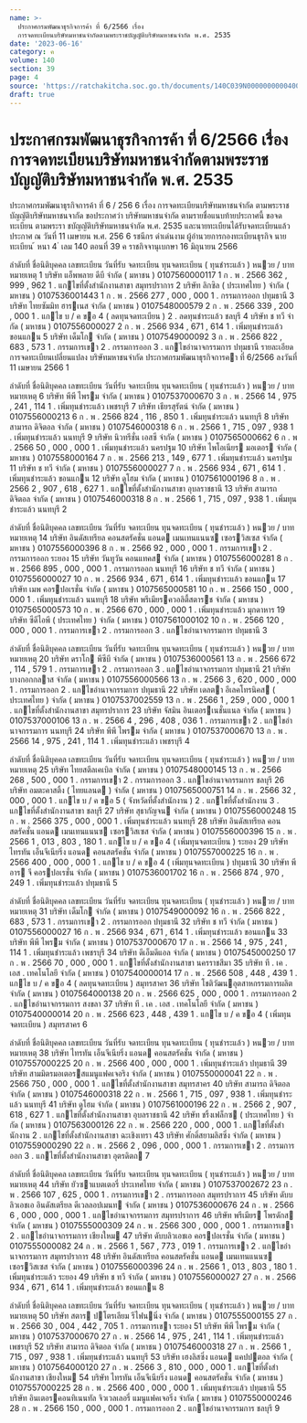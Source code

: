 ```yaml
---
name: >-
  ประกาศกรมพัฒนาธุรกิจการค้า ที่ 6/2566 เรื่อง
  การจดทะเบียนบริษัทมหาชนจำกัดตามพระราชบัญญัติบริษัทมหาชนจำกัด พ.ศ. 2535
date: '2023-06-16'
category: ค
volume: 140
section: 39
page: 4
source: 'https://ratchakitcha.soc.go.th/documents/140C039N0000000000400.pdf'
draft: true
---
```


# ประกาศกรมพัฒนาธุรกิจการค้า ที่ 6/2566 เรื่อง การจดทะเบียนบริษัทมหาชนจำกัดตามพระราชบัญญัติบริษัทมหาชนจำกัด พ.ศ. 2535

ประกาศกรมพัฒนาธุรกิจการค้า ที่ 6 / 256 6 เรื่อง การจดทะเบียนบริษัทมหาชนจำกัด ตามพระราชบัญญัติบริษัทมหาชนจากัด ขอประกาศว่า บริษัทมหาชนจำกัด ตามรายชื่อแนบท้ายประกาศนี้ ขอจดทะเบียน ตามพระรา ชบัญญัติบริษัทมหาชนจำกัด พ.ศ. 2535 และนายทะเบียนได้รับจดทะเบียนแล้ว ประกาศ ณ วันที่ 11 เมษายน พ.ศ. 256 6 รชนีกร ดำเด่นงาม ผู้อำนวยการกองทะเบียนธุรกิจ นายทะเบียน ้ หนา 4 ่ เลม 140 ตอนที่ 39 ค ราชกิจจานุเบกษา 16 มิถุนายน 2566

ลําดับที่ ชื่อนิติบุคคล เลขทะเบียน วันที่รับ จดทะเบียน ทุนจดทะเบียน ( ทุนชําระแล้ว ) หนวย / บาท หมายเหตุ 1 บริษัท แอ็พพลาย ดีบี จํากัด ( มหาชน ) 0107560000117 1 ก . พ . 2566 362 , 999 , 962 1 . แกไขที่ตั้งสํานักงานสาขา สมุทรปราการ 2 บริษัท ลิกซิล ( ประเทศไทย ) จํากัด ( มหาชน ) 0107536001443 1 ก . พ . 2566 277 , 000 , 000 1 . กรรมการออก ปทุมธานี 3 บริษัท ไทยซัมมิท ฮารเนส จํากัด ( มหาชน ) 0107548000579 2 ก . พ . 2566 339 , 200 , 000 1 . แกไข บ / ค ขอ 4 ( ลดทุนจดทะเบียน ) 2 . ลดทุนชําระแล้ว ชลบุรี 4 บริษัท ช ทวี จํากัด ( มหาชน ) 0107556000027 2 ก . พ . 2566 934 , 671 , 614 1 . เพิ่มทุนชําระแล้ว ขอนแกน 5 บริษัท เด็มโก จํากัด ( มหาชน ) 0107549000092 3 ก . พ . 2566 822 , 683 , 573 1 . กรรมการเขา 2 . กรรมการออก 3 . แกไขอํานาจกรรมการ ปทุมธานี รายละเอียดการจดทะเบียนเปลี่ยนแปลง บริษัทมหาชนจํากัด ประกาศกรมพัฒนาธุรกิจการคา ที่ 6/2566 ลงวันที่ 11 เมษายน 2566 1

ลําดับที่ ชื่อนิติบุคคล เลขทะเบียน วันที่รับ จดทะเบียน ทุนจดทะเบียน ( ทุนชําระแล้ว ) หนวย / บาท หมายเหตุ 6 บริษัท พีพี ไพรม จํากัด ( มหาชน ) 0107537000670 3 ก . พ . 2566 14 , 975 , 241 , 114 1 . เพิ่มทุนชําระแล้ว เพชรบุรี 7 บริษัท เธียรสุรัตน์ จํากัด ( มหาชน ) 0107556000213 6 ก . พ . 2566 824 , 116 , 850 1 . เพิ่มทุนชําระแล้ว นนทบุรี 8 บริษัท สามารถ ดิจิตอล จํากัด ( มหาชน ) 0107546000318 6 ก . พ . 2566 1 , 715 , 097 , 938 1 . เพิ่มทุนชําระแล้ว นนทบุรี 9 บริษัท นิวทรีชั่น เอสซี จํากัด ( มหาชน ) 0107565000662 6 ก . พ . 2566 50 , 000 , 000 1 . เพิ่มทุนชําระแล้ว นครปฐม 10 บริษัท ไพโอเนียร มอเตอร จํากัด ( มหาชน ) 0107558000164 7 ก . พ . 2566 213 , 149 , 677 1 . เพิ่มทุนชําระแล้ว นครปฐม 11 บริษัท ช ทวี จํากัด ( มหาชน ) 0107556000027 7 ก . พ . 2566 934 , 671 , 614 1 . เพิ่มทุนชําระแล้ว ขอนแกน 12 บริษัท ดูโฮม จํากัด ( มหาชน ) 0107561000196 8 ก . พ . 2566 2 , 907 , 618 , 627 1 . แกไขที่ตั้งสํานักงานสาขา อุบลราชธานี 13 บริษัท สามารถ ดิจิตอล จํากัด ( มหาชน ) 0107546000318 8 ก . พ . 2566 1 , 715 , 097 , 938 1 . เพิ่มทุนชําระแล้ว นนทบุรี 2

ลําดับที่ ชื่อนิติบุคคล เลขทะเบียน วันที่รับ จดทะเบียน ทุนจดทะเบียน ( ทุนชําระแล้ว ) หนวย / บาท หมายเหตุ 14 บริษัท อินดัสเทรียล คอนสตรัคชั่น แอนด เมนเทนแนนซ เซอรวิสเซส จํากัด ( มหาชน ) 0107556000396 8 ก . พ . 2566 92 , 000 , 000 1 . กรรมการเขา 2 . กรรมการออก ระยอง 15 บริษัท วันทูวัน คอนแทคส จํากัด ( มหาชน ) 0107556000281 8 ก . พ . 2566 895 , 000 , 000 1 . กรรมการออก นนทบุรี 16 บริษัท ช ทวี จํากัด ( มหาชน ) 0107556000027 10 ก . พ . 2566 934 , 671 , 614 1 . เพิ่มทุนชําระแล้ว ขอนแกน 17 บริษัท เมพ คอรปอเรชั่น จํากัด ( มหาชน ) 0107565000581 10 ก . พ . 2566 150 , 000 , 000 1 . เพิ่มทุนชําระแล้ว นนทบุรี 18 บริษัท พรีเมียรควอลิตี้สตารช จํากัด ( มหาชน ) 0107565000573 10 ก . พ . 2566 670 , 000 , 000 1 . เพิ่มทุนชําระแล้ว มุกดาหาร 19 บริษัท ซีดีไอพี ( ประเทศไทย ) จํากัด ( มหาชน ) 0107561000102 10 ก . พ . 2566 120 , 000 , 000 1 . กรรมการเขา 2 . กรรมการออก 3 . แกไขอํานาจกรรมการ ปทุมธานี 3

ลําดับที่ ชื่อนิติบุคคล เลขทะเบียน วันที่รับ จดทะเบียน ทุนจดทะเบียน ( ทุนชําระแล้ว ) หนวย / บาท หมายเหตุ 20 บริษัท ดราโก พีซีบี จํากัด ( มหาชน ) 0107536000561 13 ก . พ . 2566 672 , 114 , 579 1 . กรรมการเขา 2 . กรรมการออก 3 . แกไขอํานาจกรรมการ ปทุมธานี 21 บริษัท บางกอกกลาส จํากัด ( มหาชน ) 0107556000566 13 ก . พ . 2566 3 , 620 , 000 , 000 1 . กรรมการออก 2 . แกไขอํานาจกรรมการ ปทุมธานี 22 บริษัท เดลตา อีเลคโทรนิคส ( ประเทศไทย ) จํากัด ( มหาชน ) 0107537002559 13 ก . พ . 2566 1 , 259 , 000 , 000 1 . แกไขที่ตั้งสํานักงานสาขา สมุทรปราการ 23 บริษัท จัสมิน อินเตอรเนชั่นแนล จํากัด ( มหาชน ) 0107537000106 13 ก . พ . 2566 4 , 296 , 408 , 036 1 . กรรมการเขา 2 . แกไขอํานาจกรรมการ นนทบุรี 24 บริษัท พีพี ไพรม จํากัด ( มหาชน ) 0107537000670 13 ก . พ . 2566 14 , 975 , 241 , 114 1 . เพิ่มทุนชําระแล้ว เพชรบุรี 4

ลําดับที่ ชื่อนิติบุคคล เลขทะเบียน วันที่รับ จดทะเบียน ทุนจดทะเบียน ( ทุนชําระแล้ว ) หนวย / บาท หมายเหตุ 25 บริษัท ไทยสตีลเคเบิล จํากัด ( มหาชน ) 0107548000145 13 ก . พ . 2566 268 , 500 , 000 1 . กรรมการเขา 2 . กรรมการออก 3 . แกไขอํานาจกรรมการ ชลบุรี 26 บริษัท อมตะคาสติ้ง ( ไทยแลนด ) จํากัด ( มหาชน ) 0107565000751 14 ก . พ . 2566 32 , 000 , 000 1 . แกไข บ / ค ขอ 5 ( จังหวัดที่ตั้งสํานักงาน ) 2 . แกไขที่ตั้งสํานักงาน 3 . แกไขที่ตั้งสํานักงานสาขา ชลบุรี 27 บริษัท สุธากัญจน จํากัด ( มหาชน ) 0107556000248 15 ก . พ . 2566 375 , 000 , 000 1 . เพิ่มทุนชําระแล้ว นนทบุรี 28 บริษัท อินดัสเทรียล คอนสตรัคชั่น แอนด เมนเทนแนนซ เซอรวิสเซส จํากัด ( มหาชน ) 0107556000396 15 ก . พ . 2566 1 , 013 , 803 , 180 1 . แกไข บ / ค ขอ 4 ( เพิ่มทุนจดทะเบียน ) ระยอง 29 บริษัท ไทรทัน เอ็นจีเนียริ่ง แอนด คอนสตรัคชั่น จํากัด ( มหาชน ) 0107557000225 16 ก . พ . 2566 400 , 000 , 000 1 . แกไข บ / ค ขอ 4 ( เพิ่มทุนจดทะเบียน ) ปทุมธานี 30 บริษัท พี อาร จี คอรปอเรชั่น จํากัด ( มหาชน ) 0107536001702 16 ก . พ . 2566 874 , 970 , 249 1 . เพิ่มทุนชําระแล้ว ปทุมธานี 5

ลําดับที่ ชื่อนิติบุคคล เลขทะเบียน วันที่รับ จดทะเบียน ทุนจดทะเบียน ( ทุนชําระแล้ว ) หนวย / บาท หมายเหตุ 31 บริษัท เด็มโก จํากัด ( มหาชน ) 0107549000092 16 ก . พ . 2566 822 , 683 , 573 1 . กรรมการเขา 2 . กรรมการออก ปทุมธานี 32 บริษัท ช ทวี จํากัด ( มหาชน ) 0107556000027 16 ก . พ . 2566 934 , 671 , 614 1 . เพิ่มทุนชําระแล้ว ขอนแกน 33 บริษัท พีพี ไพรม จํากัด ( มหาชน ) 0107537000670 17 ก . พ . 2566 14 , 975 , 241 , 114 1 . เพิ่มทุนชําระแล้ว เพชรบุรี 34 บริษัท ดีเอ็มดีแอล จํากัด ( มหาชน ) 0107545000250 17 ก . พ . 2566 70 , 000 , 000 1 . แกไขที่ตั้งสํานักงานสาขา นครราชสีมา 35 บริษัท ที . เค . เอส . เทคโนโลยี จํากัด ( มหาชน ) 0107540000014 17 ก . พ . 2566 508 , 448 , 439 1 . แกไข บ / ค ขอ 4 ( ลดทุนจดทะเบียน ) สมุทรสาคร 36 บริษัท โชติวัฒนอุตสาหกรรมการผลิต จํากัด ( มหาชน ) 0107564000138 20 ก . พ . 2566 625 , 000 , 000 1 . กรรมการออก 2 . แกไขอํานาจกรรมการ สงขลา 37 บริษัท ที . เค . เอส . เทคโนโลยี จํากัด ( มหาชน ) 0107540000014 20 ก . พ . 2566 623 , 448 , 439 1 . แกไข บ / ค ขอ 4 ( เพิ่มทุนจดทะเบียน ) สมุทรสาคร 6

ลําดับที่ ชื่อนิติบุคคล เลขทะเบียน วันที่รับ จดทะเบียน ทุนจดทะเบียน ( ทุนชําระแล้ว ) หนวย / บาท หมายเหตุ 38 บริษัท ไทรทัน เอ็นจีเนียริ่ง แอนด คอนสตรัคชั่น จํากัด ( มหาชน ) 0107557000225 20 ก . พ . 2566 400 , 000 , 000 1 . เพิ่มทุนชําระแล้ว ปทุมธานี 39 บริษัท สามมิตรมอเตอรสแมนูแฟคเจอริง จํากัด ( มหาชน ) 0107550000041 22 ก . พ . 2566 750 , 000 , 000 1 . แกไขที่ตั้งสํานักงานสาขา สมุทรสาคร 40 บริษัท สามารถ ดิจิตอล จํากัด ( มหาชน ) 0107546000318 22 ก . พ . 2566 1 , 715 , 097 , 938 1 . เพิ่มทุนชําระแล้ว นนทบุรี 41 บริษัท ดูโฮม จํากัด ( มหาชน ) 0107561000196 22 ก . พ . 2566 2 , 907 , 618 , 627 1 . แกไขที่ตั้งสํานักงานสาขา อุบลราชธานี 42 บริษัท ชริ้งเฟล็กซ ( ประเทศไทย ) จํากัด ( มหาชน ) 0107563000126 22 ก . พ . 2566 220 , 000 , 000 1 . แกไขที่ตั้งสํานักงาน 2 . แกไขที่ตั้งสํานักงานสาขา ฉะเชิงเทรา 43 บริษัท ศักดิ์สยามลิสซิ่ง จํากัด ( มหาชน ) 0107559000290 22 ก . พ . 2566 2 , 096 , 000 , 000 1 . กรรมการเขา 2 . กรรมการออก 3 . แกไขที่ตั้งสํานักงานสาขา อุตรดิตถ 7

ลําดับที่ ชื่อนิติบุคคล เลขทะเบียน วันที่รับ จดทะเบียน ทุนจดทะเบียน ( ทุนชําระแล้ว ) หนวย / บาท หมายเหตุ 44 บริษัท ยัวซาแบตเตอรี่ ประเทศไทย จํากัด ( มหาชน ) 0107537002672 23 ก . พ . 2566 107 , 625 , 000 1 . กรรมการเขา 2 . กรรมการออก สมุทรปราการ 45 บริษัท ดับบลิวเอชเอ อินดัสเตรียล ดีเวลลอปเมนท จํากัด ( มหาชน ) 0107536000676 24 ก . พ . 2566 6 , 000 , 000 , 000 1 . แกไขอํานาจกรรมการ สมุทรปราการ 46 บริษัท พรีเมียร โพรดักส จํากัด ( มหาชน ) 0107555000309 24 ก . พ . 2566 300 , 000 , 000 1 . กรรมการเขา 2 . แกไขอํานาจกรรมการ เชียงใหม 47 บริษัท ดับบลิวเอชเอ คอรปอเรชั่น จํากัด ( มหาชน ) 0107555000082 24 ก . พ . 2566 1 , 567 , 773 , 019 1 . กรรมการเขา 2 . แกไขอํานาจกรรมการ สมุทรปราการ 48 บริษัท อินดัสเทรียล คอนสตรัคชั่น แอนด เมนเทนแนนซ เซอรวิสเซส จํากัด ( มหาชน ) 0107556000396 24 ก . พ . 2566 1 , 013 , 803 , 180 1 . เพิ่มทุนชําระแล้ว ระยอง 49 บริษัท ช ทวี จํากัด ( มหาชน ) 0107556000027 27 ก . พ . 2566 934 , 671 , 614 1 . เพิ่มทุนชําระแล้ว ขอนแกน 8

ลําดับที่ ชื่อนิติบุคคล เลขทะเบียน วันที่รับ จดทะเบียน ทุนจดทะเบียน ( ทุนชําระแล้ว ) หนวย / บาท หมายเหตุ 50 บริษัท สตาร ปโตรเลียม รีไฟนนิ่ง จํากัด ( มหาชน ) 0107555000155 27 ก . พ . 2566 30 , 004 , 442 , 705 1 . กรรมการเขา ระยอง 51 บริษัท พีพี ไพรม จํากัด ( มหาชน ) 0107537000670 27 ก . พ . 2566 14 , 975 , 241 , 114 1 . เพิ่มทุนชําระแล้ว เพชรบุรี 52 บริษัท สามารถ ดิจิตอล จํากัด ( มหาชน ) 0107546000318 27 ก . พ . 2566 1 , 715 , 097 , 938 1 . เพิ่มทุนชําระแล้ว นนทบุรี 53 บริษัท เฮงลิสซิ่ง แอนด แคปปตอล จํากัด ( มหาชน ) 0107564000120 27 ก . พ . 2566 3 , 810 , 000 , 000 1 . แกไขที่ตั้งสํานักงานสาขา เชียงใหม 54 บริษัท ไทรทัน เอ็นจีเนียริ่ง แอนด คอนสตรัคชั่น จํากัด ( มหาชน ) 0107557000225 28 ก . พ . 2566 400 , 000 , 000 1 . เพิ่มทุนชําระแล้ว ปทุมธานี 55 บริษัท อินเตอรคอนทิเนนทัล จิวเวลเลอรี่ แมนูแฟคเจอริ่ง จํากัด ( มหาชน ) 0107550000246 28 ก . พ . 2566 150 , 000 , 000 1 . กรรมการออก 2 . แกไขอํานาจกรรมการ ชลบุรี 9
